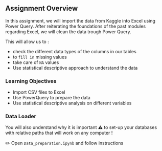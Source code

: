 ## Assignment Overview

In this assignment, we will import the data from Kaggle into Excel using Power Query.
After reiterating the foundations of the past modules regarding Excel, we will clean the data trough Power Query. 

This will allow us to : 
 - check the different data types of the columns in our tables 
 - to `fill in` missing values
 - take care of `NA` values
 - Use statistical descriptive approach to understand the data

### Learning Objectives

- Import CSV files to Excel
- Use PowerQuery to prepare the data
- Use statistical descriptive analysis on different variables

### Data Loader

You will also understand why it is important ⚠️ to set-up your databases with relative paths that will work on any computer ! 

✏️ Open `Data_preparation.ipynb` and follow instructions